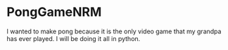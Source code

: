 # PongGameNRM
 I wanted to make pong because it is the only video game that my grandpa has ever played. I will be doing it all in python. 
